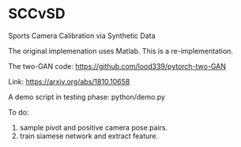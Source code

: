 # SCCvSD
Sports Camera Calibration via Synthetic Data

The original implemenation uses Matlab. This is a re-implementation.


The two-GAN code: https://github.com/lood339/pytorch-two-GAN

Link: https://arxiv.org/abs/1810.10658


A demo script in testing phase: python/demo.py

To do:
1. sample pivot and positive camera pose pairs. 
2. train siamese network and extract feature. 
